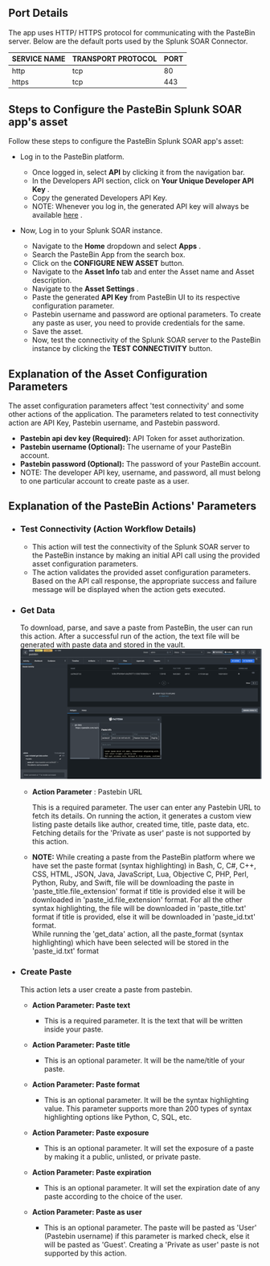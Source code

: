 ## Port Details

The app uses HTTP/ HTTPS protocol for communicating with the PasteBin server. Below are the default
ports used by the Splunk SOAR Connector.

| SERVICE NAME | TRANSPORT PROTOCOL | PORT |
|--------------|--------------------|------|
| http | tcp | 80 |
| https | tcp | 443 |

## Steps to Configure the PasteBin Splunk SOAR app's asset

Follow these steps to configure the PasteBin Splunk SOAR app's asset:

- Log in to the PasteBin platform.

  - Once logged in, select **API** by clicking it from the navigation bar.
  - In the Developers API section, click on **Your Unique Developer API Key** .
  - Copy the generated Developers API Key.
  - NOTE: Whenever you log in, the generated API key will always be available
    [here](https://pastebin.com/doc_api) .

- Now, Log in to your Splunk SOAR instance.

  - Navigate to the **Home** dropdown and select **Apps** .
  - Search the PasteBin App from the search box.
  - Click on the **CONFIGURE NEW ASSET** button.
  - Navigate to the **Asset Info** tab and enter the Asset name and Asset description.
  - Navigate to the **Asset Settings** .
  - Paste the generated **API Key** from PasteBin UI to its respective configuration parameter.
  - Pastebin username and password are optional parameters. To create any paste as user, you
    need to provide credentials for the same.
  - Save the asset.
  - Now, test the connectivity of the Splunk SOAR server to the PasteBin instance by clicking
    the **TEST CONNECTIVITY** button.

## Explanation of the Asset Configuration Parameters

The asset configuration parameters affect 'test connectivity' and some other actions of the
application. The parameters related to test connectivity action are API Key, Pastebin username, and
Pastebin password.

- **Pastebin api dev key (Required):** API Token for asset authorization.
- **Pastebin username (Optional):** The username of your PasteBin account.
- **Pastebin password (Optional):** The password of your PasteBin account.
- NOTE: The developer API key, username, and password, all must belong to one particular account
  to create paste as a user.

## Explanation of the PasteBin Actions' Parameters

- ### Test Connectivity (Action Workflow Details)

  - This action will test the connectivity of the Splunk SOAR server to the PasteBin instance by
    making an initial API call using the provided asset configuration parameters.
  - The action validates the provided asset configuration parameters. Based on the API call
    response, the appropriate success and failure message will be displayed when the action gets
    executed.

- ### Get Data

  To download, parse, and save a paste from PasteBin, the user can run this action. After a
  successful run of the action, the text file will be generated with paste data and stored in the
  vault.\
  [![](img/get_data_details.png)](img/get_data_details.png)

  - **Action Parameter** : Pastebin URL

    This is a required parameter. The user can enter any Pastebin URL to fetch its details. On
    running the action, it generates a custom view listing paste details like author, created
    time, title, paste data, etc. Fetching details for the 'Private as user' paste is not
    supported by this action.

  - **NOTE:** While creating a paste from the PasteBin platform where we have set the paste
    format (syntax highlighting) in Bash, C, C#, C++, CSS, HTML, JSON, Java, JavaScript, Lua,
    Objective C, PHP, Perl, Python, Ruby, and Swift, file will be downloading the paste in
    'paste_title.file_extension' format if title is provided else it will be downloaded in
    'paste_id.file_extension' format. For all the other syntax highlighting, the file will be
    downloaded in 'paste_title.txt' format if title is provided, else it will be downloaded in
    'paste_id.txt' format.\
    While running the 'get_data' action, all the paste_format (syntax highlighting) which have
    been selected will be stored in the 'paste_id.txt' format

- ### Create Paste

  This action lets a user create a paste from pastebin.

  - **Action Parameter: Paste text**

    - This is a required parameter. It is the text that will be written inside your paste.

  - **Action Parameter: Paste title**

    - This is an optional parameter. It will be the name/title of your paste.

  - **Action Parameter: Paste format**

    - This is an optional parameter. It will be the syntax highlighting value. This parameter
      supports more than 200 types of syntax highlighting options like Python, C, SQL, etc.

  - **Action Parameter: Paste exposure**

    - This is an optional parameter. It will set the exposure of a paste by making it a
      public, unlisted, or private paste.

  - **Action Parameter: Paste expiration**

    - This is an optional parameter. It will set the expiration date of any paste according to
      the choice of the user.

  - **Action Parameter: Paste as user**

    - This is an optional parameter. The paste will be pasted as 'User' (Pastebin username) if
      this parameter is marked check, else it will be pasted as 'Guest'. Creating a 'Private
      as user' paste is not supported by this action.
